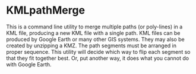 # KMLpathMerge

This is a command line utility to merge multiple paths (or poly-lines) in a KML file, producing a new KML file with a single path.
KML files can be produced by Google Earth or many other GIS systems.
They may also be created by unzipping a KMZ.
The path segments must be arranged in proper sequence.
This utility will decide which way to flip each segment so that they fit together best.
Or, put another way, it does what you cannot do with Google Earth.

